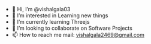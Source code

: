 - 👋 Hi, I’m @vishalgala03
- 👀 I’m interested in Learning new things
- 🌱 I’m currently learning Threejs
- 💞️ I’m looking to collaborate on Software Projects
- 📫 How to reach me mail: vishalgala2469@gmail.com

<!---
vishalgala03/vishalgala03 is a ✨ special ✨ repository because its `README.md` (this file) appears on your GitHub profile.
You can click the Preview link to take a look at your changes.
--->
